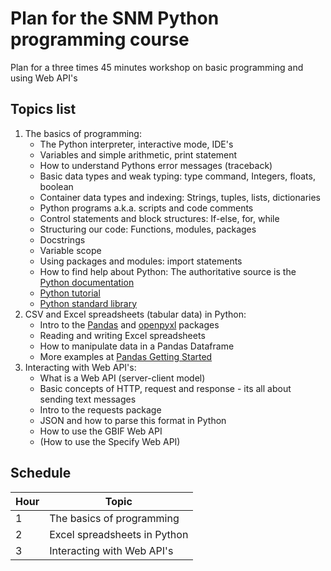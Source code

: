 # Plan for the SNM Python programming course
Plan for a three times 45 minutes workshop on basic programming and using Web API's


## Topics list

1. The basics of programming:
      - The Python interpreter, interactive mode, IDE's
      - Variables and simple arithmetic, print statement
      - How to understand Pythons error messages (traceback)
      - Basic data types and weak typing: type command, Integers, floats, boolean
      - Container data types and indexing: Strings, tuples, lists, dictionaries
      - Python programs a.k.a. scripts and code comments
      - Control statements and block structures: If-else, for, while
      - Structuring our code: Functions, modules, packages
      - Docstrings
      - Variable scope
      - Using packages and modules: import statements
      - How to find help about Python: The authoritative source is the [Python documentation](https://docs.python.org/3/)
      - [Python tutorial](https://docs.python.org/3/tutorial/index.html)
      - [Python standard library](https://docs.python.org/3/library/index.html)
2. CSV and Excel spreadsheets (tabular data) in Python:
      - Intro to the [Pandas](https://pandas.pydata.org/) and [openpyxl](https://openpyxl.readthedocs.io/en/stable/) packages 
      - Reading and writing Excel spreadsheets
      - How to manipulate data in a Pandas Dataframe
      - More examples at [Pandas Getting Started](https://pandas.pydata.org/docs/getting_started/index.html)
3. Interacting with Web API's:
      - What is a Web API (server-client model)
      - Basic concepts of HTTP, request and response - its all about sending text messages
      - Intro to the requests package
      - JSON and how to parse this format in Python
      - How to use the GBIF Web API
      - (How to use the Specify Web API)



## Schedule
| Hour |  Topic  |
|------|----------|
| 1    | The basics of programming |
| 2    | Excel spreadsheets in Python | 
| 3    | Interacting with Web API's |

